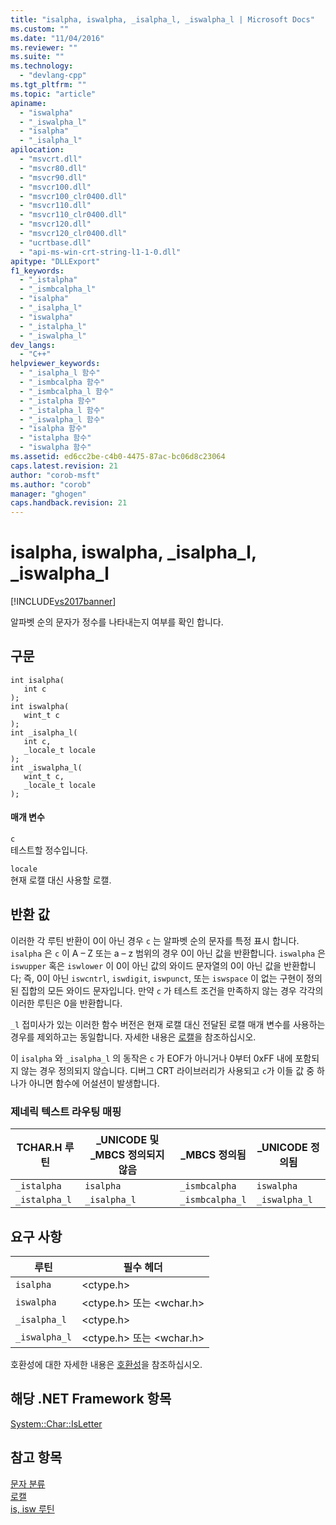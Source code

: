 ```yaml
---
title: "isalpha, iswalpha, _isalpha_l, _iswalpha_l | Microsoft Docs"
ms.custom: ""
ms.date: "11/04/2016"
ms.reviewer: ""
ms.suite: ""
ms.technology: 
  - "devlang-cpp"
ms.tgt_pltfrm: ""
ms.topic: "article"
apiname: 
  - "iswalpha"
  - "_iswalpha_l"
  - "isalpha"
  - "_isalpha_l"
apilocation: 
  - "msvcrt.dll"
  - "msvcr80.dll"
  - "msvcr90.dll"
  - "msvcr100.dll"
  - "msvcr100_clr0400.dll"
  - "msvcr110.dll"
  - "msvcr110_clr0400.dll"
  - "msvcr120.dll"
  - "msvcr120_clr0400.dll"
  - "ucrtbase.dll"
  - "api-ms-win-crt-string-l1-1-0.dll"
apitype: "DLLExport"
f1_keywords: 
  - "_istalpha"
  - "_ismbcalpha_l"
  - "isalpha"
  - "_isalpha_l"
  - "iswalpha"
  - "_istalpha_l"
  - "_iswalpha_l"
dev_langs: 
  - "C++"
helpviewer_keywords: 
  - "_isalpha_l 함수"
  - "_ismbcalpha 함수"
  - "_ismbcalpha_l 함수"
  - "_istalpha 함수"
  - "_istalpha_l 함수"
  - "_iswalpha_l 함수"
  - "isalpha 함수"
  - "istalpha 함수"
  - "iswalpha 함수"
ms.assetid: ed6cc2be-c4b0-4475-87ac-bc06d8c23064
caps.latest.revision: 21
author: "corob-msft"
ms.author: "corob"
manager: "ghogen"
caps.handback.revision: 21
---
```

# isalpha, iswalpha, _isalpha_l, _iswalpha_l
[!INCLUDE[vs2017banner](../../assembler/inline/includes/vs2017banner.md)]

알파벳 순의 문자가 정수를 나타내는지 여부를 확인 합니다.  
  
## 구문  
  
```  
int isalpha(   
   int c   
);  
int iswalpha(   
   wint_t c   
);  
int _isalpha_l(   
   int c,  
   _locale_t locale   
);  
int _iswalpha_l(   
   wint_t c,  
   _locale_t locale   
);  
```  
  
#### 매개 변수  
 `c`  
 테스트할 정수입니다.  
  
 `locale`  
 현재 로캘 대신 사용할 로캘.  
  
## 반환 값  
 이러한 각 루틴 반환이 0이 아닌 경우 `c` 는 알파벳 순의 문자를 특정 표시 합니다.  `isalpha` 은 `c` 이 A – Z 또는 a – z 범위의 경우 0이 아닌 값을 반환합니다.  `iswalpha` 은 `iswupper` 혹은 `iswlower` 이 0이 아닌 값의 와이드 문자열의 0이 아닌 값을 반환합니다; 즉, 0이 아닌 `iswcntrl`, `iswdigit`, `iswpunct`, 또는 `iswspace` 이 없는 구현이 정의된 집합의 모든 와이드 문자입니다.  만약 `c` 가 테스트 조건을 만족하지 않는 경우 각각의 이러한 루틴은 0을 반환합니다.  
  
 `_l` 접미사가 있는 이러한 함수 버전은 현재 로캘 대신 전달된 로캘 매개 변수를 사용하는 경우를 제외하고는 동일합니다.  자세한 내용은 [로캘](../../c-runtime-library/locale.md)을 참조하십시오.  
  
 이 `isalpha` 와 `_isalpha_l` 의 동작은 `c` 가 EOF가 아니거나 0부터 0xFF 내에 포함되지 않는 경우 정의되지 않습니다.  디버그 CRT 라이브러리가 사용되고 `c`가 이들 값 중 하나가 아니면 함수에 어설션이 발생합니다.  
  
### 제네릭 텍스트 라우팅 매핑  
  
|TCHAR.H 루틴|\_UNICODE 및 \_MBCS 정의되지 않음|\_MBCS 정의됨|\_UNICODE 정의됨|  
|----------------|--------------------------------|----------------|-------------------|  
|`_istalpha`|`isalpha`|`_ismbcalpha`|`iswalpha`|  
|`_istalpha_l`|`_isalpha_l`|`_ismbcalpha_l`|`_iswalpha_l`|  
  
## 요구 사항  
  
|루틴|필수 헤더|  
|--------|-----------|  
|`isalpha`|\<ctype.h\>|  
|`iswalpha`|\<ctype.h\> 또는 \<wchar.h\>|  
|`_isalpha_l`|\<ctype.h\>|  
|`_iswalpha_l`|\<ctype.h\> 또는 \<wchar.h\>|  
  
 호환성에 대한 자세한 내용은 [호환성](../../c-runtime-library/compatibility.md)을 참조하십시오.  
  
## 해당 .NET Framework 항목  
 [System::Char::IsLetter](https://msdn.microsoft.com/en-us/library/system.char.isletter.aspx)  
  
## 참고 항목  
 [문자 분류](../../c-runtime-library/character-classification.md)   
 [로캘](../../c-runtime-library/locale.md)   
 [is, isw 루틴](../../c-runtime-library/is-isw-routines.md)